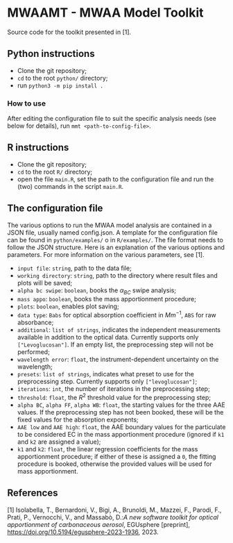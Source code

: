 # MWAAMT - MWAA Model Toolkit
Source code for the toolkit presented in [1]. 

## Python instructions
* Clone the git repository;
* `cd` to the root `python/` directory;
* run `python3 -m pip install .`

### How to use
After editing the configuration file to suit the specific analysis needs (see below for details), run `mmt <path-to-config-file>`.

## R instructions
* Clone the git repository;
* `cd` to the root `R/` directory;
* open the file `main.R`, set the path to the configuration file and run the (two) commands in the script `main.R`.

## The configuration file
The various options to run the MWAA model analysis are contained in a JSON file, usually named config.json. A template for the configuration file can be found in `python/examples/` o in `R/examples/`. The file format needs to follow the JSON structure. 
Here is an explanation of the various options and parameters. For more information on the various parameters, see [1].
* `input file`: `string`, path to the data file;
* `working directory`: `string`, path to the directory where result files and plots will be saved;
* `alpha bc swipe`: `boolean`, books the $\alpha_{BC}$ swipe analysis;
* `mass appo`: `boolean`, books the mass apportionment procedure;
* `plots`: `boolean`, enables plot saving;
* `data type`: `Babs` for optical absorption coefficient in $Mm^{-1}$, `ABS` for raw absorbance;
* `additional`: `list of strings`, indicates the independent measurements available in addition to the optical data. Currently supports only `["Levoglucosan"]`. If an empty list, the preprocessing step will not be performed;
* `wavelength error`: `float`, the instrument-dependent uncertainty on the wavelength;
* `presets`: `list of strings`, indicates what preset to use for the preprocessing step. Currently supports only `["levoglucosan"]`;
* `iterations`: `int`, the number of iterations in the preprocessing step;
* `threshold`: `float`, the $R^2$ threshold value for the preprocessing step;
* `alpha BC`, `alpha FF`, `alpha WB`: `float`, the starting values for the three AAE values. If the preprocessing step has not been booked, these will be the fixed values for the absorption exponents;
* `AAE low` and `AAE high`: `float`, the AAE boundary values for the particulate to be considered EC in the mass apportionment procedure (ignored if `k1` and `k2` are assigned a value);
* `k1` and `k2`: `float`, the linear regression coefficients for the mass apportionment procedure; if either of these is assigned a `0`, the fitting procedure is booked, otherwise the provided values will be used for mass apportionment.

## References
[1] Isolabella, T., Bernardoni, V., Bigi, A., Brunoldi, M., Mazzei, F., Parodi, F., Prati, P., Vernocchi, V., and Massabò, D.:_A new software toolkit for optical apportionment of carbonaceous aerosol_, EGUsphere [preprint], https://doi.org/10.5194/egusphere-2023-1936, 2023. 
